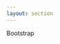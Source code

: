 ```yaml
---
layout: section
---
```


<EmojiTitle title="Übung" emoji="👷">
Bootstrap
</EmojiTitle>

<PageNumber/>

<Footer
    text="💻 Frontend-Entwicklung"
/>
